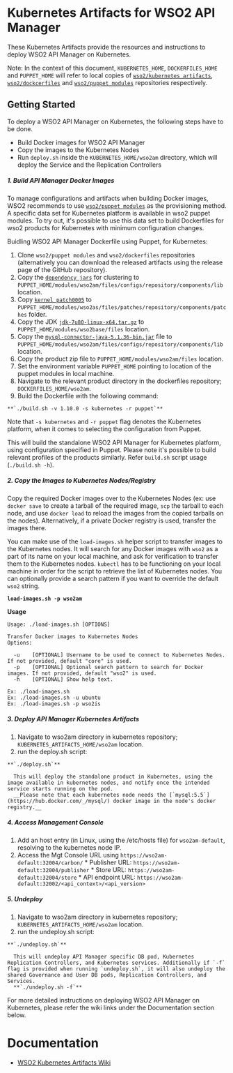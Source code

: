 # Kubernetes Artifacts for WSO2 API Manager #
These Kubernetes Artifacts provide the resources and instructions to deploy WSO2 API Manager on Kubernetes.

Note: In the context of this document, `KUBERNETES_HOME`, `DOCKERFILES_HOME` and `PUPPET_HOME` will refer to local copies of [`wso2/kubernetes artifacts`](https://github.com/wso2/kubernetes-artifacts/), [`wso2/dockcerfiles`](https://github.com/wso2/dockerfiles/) and [`wso2/puppet modules`](https://github.com/wso2/puppet-modules) repositories respectively.

## Getting Started
To deploy a WSO2 API Manager on Kubernetes, the following steps have to be done.
* Build Docker images for WSO2 API Manager
* Copy the images to the Kubernetes Nodes
* Run `deploy.sh` inside the `KUBERNETES_HOME/wso2am` directory, which will deploy the Service and the Replication Controllers

##### 1. Build API Manager Docker Images

To manage configurations and artifacts when building Docker images, WSO2 recommends to use [`wso2/puppet modules`](https://github.com/wso2/puppet-modules) as the provisioning method. A specific data set for Kubernetes platform is available in wso2 puppet modules. To try out, it's possible to use this data set to build Dockerfiles for wso2 products for Kubernetes with minimum configuration changes.

Buidling WSO2 API Manager Dockerfile using Puppet, for Kubernetes:

  1. Clone `wso2/puppet modules` and `wso2/dockerfiles` repositories (alternatively you can download the released artifacts using the release page of the GitHub repository).
  2. Copy the [`dependency jars`](https://docs.wso2.com/display/KA100/Kubernetes+Membership+Scheme+for+WSO2+Carbon) for clustering to `PUPPET_HOME/modules/wso2am/files/configs/repository/components/lib` location.
  3. Copy  [`kernel patch0005`](http://product-dist.wso2.com/downloads/carbon/4.4.1/patch0005/WSO2-CARBON-PATCH-4.4.1-0005.zip) to `PUPPET_HOME/modules/wso2as/files/patches/repository/components/patches` folder.
  4. Copy the JDK [`jdk-7u80-linux-x64.tar.gz`](http://www.oracle.com/technetwork/java/javase/downloads/jdk7-downloads-1880260.html) to `PUPPET_HOME/modules/wso2base/files` location.
  5. Copy the [`mysql-connector-java-5.1.36-bin.jar`](http://mvnrepository.com/artifact/mysql/mysql-connector-java/5.1.36) file to `PUPPET_HOME/modules/wso2am/files/configs/repository/components/lib` location.
  6. Copy the product zip file to `PUPPET_HOME/modules/wso2am/files` location.
  7. Set the environment variable `PUPPET_HOME` pointing to location of the puppet modules in local machine.
  8. Navigate to the relevant product directory in the dockerfiles repository; `DOCKERFILES_HOME/wso2am`.
  9. Build the Dockerfile with the following command:

    **`./build.sh -v 1.10.0 -s kubernetes -r puppet`**

  Note that `-s kubernetes` and `-r puppet` flag denotes the Kubernetes platform, when it comes to selecting the configuration from Puppet.

  This will build the standalone WSO2 API Manager for Kubernetes platform, using configuration specified in Puppet. Please note it's possible to build relevant profiles of the products similarly. Refer `build.sh` script usage (`./build.sh -h`).


##### 2. Copy the Images to Kubernetes Nodes/Registry

Copy the required Docker images over to the Kubernetes Nodes (ex: use `docker save` to create a tarball of the required image, `scp` the tarball to each node, and use `docker load` to reload the images from the copied tarballs on the nodes). Alternatively, if a private Docker registry is used, transfer the images there.

You can make use of the `load-images.sh` helper script to transfer images to the Kubernetes nodes. It will search for any Docker images with `wso2` as a part of its name on your local machine, and ask for verification to transfer them to the Kubernetes nodes. `kubectl` has to be functioning on your local machine in order for the script to retrieve the list of Kubernetes nodes. You can optionally provide a search pattern if you want to override the default `wso2` string.

**`load-images.sh -p wso2am`**

**Usage**
```
Usage: ./load-images.sh [OPTIONS]

Transfer Docker images to Kubernetes Nodes
Options:

  -u	[OPTIONAL] Username to be used to connect to Kubernetes Nodes. If not provided, default "core" is used.
  -p	[OPTIONAL] Optional search pattern to search for Docker images. If not provided, default "wso2" is used.
  -h	[OPTIONAL] Show help text.

Ex: ./load-images.sh
Ex: ./load-images.sh -u ubuntu
Ex: ./load-images.sh -p wso2is
```

##### 3. Deploy API Manager Kubernetes Artifacts
  1. Navigate to wso2am directory in kubernetes repository; `KUBERNETES_ARTIFACTS_HOME/wso2am` location.
  2. run the deploy.sh script:

    **`./deploy.sh`**

      This will deploy the standalone product in Kubernetes, using the image available in kubernetes nodes, and notify once the intended service starts running on the pod.
      __Please note that each kubernetes node needs the [`mysql:5.5`](https://hub.docker.com/_/mysql/) docker image in the node's docker registry.__

##### 4. Access Management Console
  1. Add an host entry (in Linux, using the /etc/hosts file) for `wso2am-default`, resolving to the kubernetes node IP.
  2. Access the Mgt Console URL using `https://wso2am-default:32004/carbon/` 
    * Publisher URL: `https://wso2am-default:32004/publisher`
    * Store URL: `https://wso2am-default:32004/store`
    * API endpoint URL: `https://wso2am-default:32002/<api_context>/<api_version>`

##### 5. Undeploy
  1. Navigate to wso2am directory in kubernetes repository; `KUBERNETES_ARTIFACTS_HOME/wso2am` location.
  2. run the undeploy.sh script:

    **`./undeploy.sh`**

      This will undeploy API Manager specific DB pod, Kubernetes Replication Controllers, and Kubernetes services. Additionally if `-f` flag is provided when running `undeploy.sh`, it will also undeploy the shared Governance and User DB pods, Replication Controllers, and Services.
      **`./undeploy.sh -f`** 

For more detailed instructions on deploying WSO2 API Manager on Kubernetes, please refer the wiki links under the Documentation section below.

# Documentation
* [WSO2 Kubernetes Artifacts Wiki](https://docs.wso2.com/display/KA100/WSO2+Kubernetes+Artifacts)

